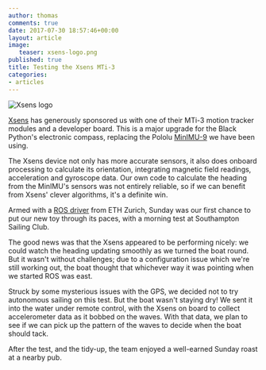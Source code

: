 ```yaml
---
author: thomas
comments: true
date: 2017-07-30 18:57:46+00:00
layout: article
image:
   teaser: xsens-logo.png
published: true
title: Testing the Xsens MTi-3
categories:
- articles
---
```


![Xsens logo](xsens-logo.png)

[Xsens](https://www.xsens.com/) has generously sponsored us with one of their
MTi-3 motion tracker modules and a developer board. This is a major upgrade for
the Black Python's electronic compass, replacing the Pololu
[MinIMU-9](https://www.pololu.com/product/2468) we have been using.

The Xsens device not only has more accurate sensors, it also does onboard
processing to calculate its orientation, integrating magnetic field readings,
acceleration and gyroscope data. Our own code to calculate the heading from
the MinIMU's sensors was not entirely reliable, so if we can benefit from
Xsens' clever algorithms, it's a definite win.

Armed with a [ROS driver](https://github.com/ethz-asl/ethzasl_xsens_driver)
from ETH Zurich, Sunday was our first chance to put our new toy through its
paces, with a morning test at Southampton Sailing Club.

The good news was that the Xsens appeared to be performing nicely: we could
watch the heading updating smoothly as we turned the boat round. But it
wasn't without challenges; due to a configuration issue which we're still
working out, the boat thought that whichever way it was pointing when we started
ROS was east.

Struck by some mysterious issues with the GPS, we decided not to try autonomous
sailing on this test. But the boat wasn't staying dry! We sent it into the water
under remote control, with the Xsens on board to collect accelerometer data as
it bobbed on the waves. With that data, we plan to see if we can pick up the
pattern of the waves to decide when the boat should tack.

After the test, and the tidy-up, the team enjoyed a well-earned Sunday roast
at a nearby pub.
